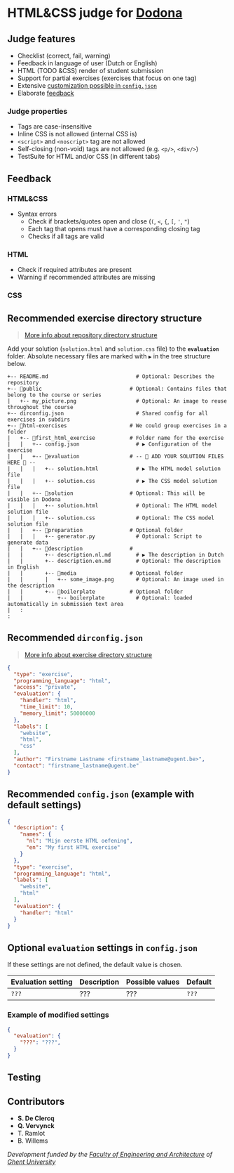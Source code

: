 # HTML&CSS judge for [Dodona](https://dodona.ugent.be/)

## Judge features

* Checklist (correct, fail, warning)
* Feedback in language of user (Dutch or English)
* HTML (TODO &CSS) render of student submission
* Support for partial exercises (exercises that focus on one tag)
* Extensive [customization possible in `config.json`](#optional-evaluation-settings-in-configjson)
* Elaborate [feedback](#feedback)

### Judge properties
* Tags are case-insensitive
* Inline CSS is not allowed (internal CSS is)
* `<script>` and `<noscript>` tag are not allowed
* Self-closing (non-void) tags are not allowed (e.g. `<p/>`, `<div/>`)
* TestSuite for HTML and/or CSS (in different tabs)

## Feedback

### HTML&CSS
* Syntax errors
  * Check if brackets/quotes open and close (`(`, `<`, `{`, `[`, `'`, `"`)
  * Each tag that opens must have a corresponding closing tag
  * Checks if all tags are valid

### HTML
* Check if required attributes are present
* Warning if recommended attributes are missing

### CSS



## Recommended exercise directory structure

> [More info about repository directory structure](https://docs.dodona.be/en/references/repository-directory-structure/#example-of-a-valid-repository-structure)

Add your solution (`solution.html` and `solution.css` file) to the **`evaluation`** folder. Absolute necessary files are marked with `▶` in the tree structure below.

```text
+-- README.md                            # Optional: Describes the repository
+-- 📂public                            # Optional: Contains files that belong to the course or series
|   +-- my_picture.png                   # Optional: An image to reuse throughout the course
+-- dirconfig.json                       # Shared config for all exercises in subdirs
+-- 📂html-exercises                    # We could group exercises in a folder
|   +-- 📂first_html_exercise           # Folder name for the exercise
|   |   +-- config.json                  # ▶ Configuration of the exercise
|   |   +-- 📂evaluation                # -- 🔽️ ADD YOUR SOLUTION FILES HERE 🔽 --
|   |   |   +-- solution.html            # ▶ The HTML model solution file
|   |   |   +-- solution.css             # ▶ The CSS model solution file
|   |   +-- 📂solution                  # Optional: This will be visible in Dodona
|   |   |   +-- solution.html            # Optional: The HTML model solution file
|   |   |   +-- solution.css             # Optional: The CSS model solution file
|   |   +-- 📂preparation               # Optional folder
|   |   |   +-- generator.py             # Optional: Script to generate data
|   |   +-- 📂description               #
|   |       +-- description.nl.md        # ▶ The description in Dutch
|   |       +-- description.en.md        # Optional: The description in English
|   |       +-- 📂media                 # Optional folder
|   |       |   +-- some_image.png       # Optional: An image used in the description
|   |       +-- 📂boilerplate           # Optional folder
|   |           +-- boilerplate          # Optional: loaded automatically in submission text area
|   :
:
```

## Recommended `dirconfig.json`

> [More info about exercise directory structure](https://docs.dodona.be/en/references/exercise-directory-structure/)

````json
{
  "type": "exercise",
  "programming_language": "html",
  "access": "private",
  "evaluation": {
    "handler": "html",
    "time_limit": 10,
    "memory_limit": 50000000
  },
  "labels": [
    "website",
    "html",
    "css"
  ],
  "author": "Firstname Lastname <firstname_lastname@ugent.be>",
  "contact": "firstname_lastname@ugent.be"
}
````

## Recommended `config.json` (example with default settings)

````json
{
  "description": {
    "names": {
      "nl": "Mijn eerste HTML oefening",
      "en": "My first HTML exercise"
    }
  },
  "type": "exercise",
  "programming_language": "html",
  "labels": [
    "website",
    "html"
  ],
  "evaluation": {
    "handler": "html"
  }
}
````

## Optional `evaluation` settings in `config.json`

If these settings are not defined, the default value is chosen.

| Evaluation setting | Description | Possible values | Default |
| ------------------ | ----------- | --------------- | ------- |
| `???`              | ???         | ???             | `???`   |

### Example of modified settings

````json
{
  "evaluation": {
    "???": "???",
  }
}
````

## Testing


## Contributors
* **S. De Clercq**
* **Q. Vervynck**
* T. Ramlot
* B. Willems

*Development funded by the [Faculty of Engineering and Architecture](https://www.ugent.be/ea/en) of [Ghent University](https://www.ugent.be/en)*
